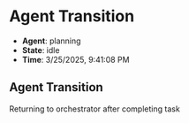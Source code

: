 # Agent Transition

- **Agent**: planning
- **State**: idle
- **Time**: 3/25/2025, 9:41:08 PM

## Agent Transition

Returning to orchestrator after completing task

